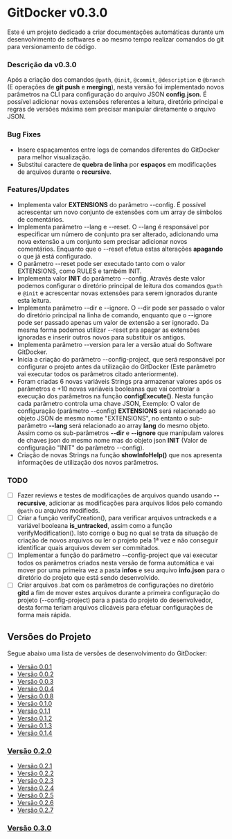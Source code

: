 <a name="title"></a>
# GitDocker v0.3.0

Este é um projeto dedicado a criar documentações automáticas durante um desenvolvimento de softwares e ao mesmo tempo realizar comandos do git para versionamento de código.

### Descrição da v0.3.0

Após a criação dos comandos `@path`, `@init`, `@commit`, `@description` e `@branch` (E operações de **git push** e **merging**), nesta versão foi implementado novos parâmetros na CLI para configuração do arquivo JSON **config.json**. É possível adicionar novas extensões referentes a leitura, diretório principal e regras de versões máxima sem precisar manipular diretamente o arquivo JSON.  

### Bug Fixes

* Insere espaçamentos entre logs de comandos diferentes do GitDocker para melhor visualização.
* Substitui caractere de **quebra de linha** por **espaços** em modificações de arquivos durante o **recursive**.

### Features/Updates

* Implementa valor **EXTENSIONS** do parâmetro --config. É possível acrescentar um novo conjunto de extensões com um array de símbolos de comentários.
* Implementa parâmetro --lang e --reset. O --lang é responsável por especificar um número de conjunto pra ser alterado, adicionando uma nova extensão a um conjunto sem precisar adicionar novos comentários. Enquanto que o --reset efetua estas alterações **apagando** o que já está configurado.
* O parâmetro --reset pode ser executado tanto com o valor EXTENSIONS, como RULES e também INIT.
* Implementa valor **INIT** do parâmetro --config. Através deste valor podemos configurar o diretório principal de leitura dos comandos `@path` e `@init` e acrescentar novas extensões para serem ignorados durante esta leitura.
* Implementa parâmetro --dir e --ignore. O --dir pode ser passado o valor do diretório principal na linha de comando, enquanto que o --ignore pode ser passado apenas um valor de extensão a ser ignorado. Da mesma forma podemos utilizar --reset pra apagar as extensões ignoradas e inserir outros novos para substituir os antigos.
* Implementa parâmetro --version para ler a versão atual do Software GitDocker.
* Inicia a criação do parâmetro --config-project, que será responsável por configurar o projeto antes da utilização do GitDocker (Este parâmetro vai executar todos os parâmetros citado anteriormente).
* Foram criadas 6 novas variáveis Strings pra armazenar valores após os parâmetros e +10 novas variáveis booleanas que vai controlar a execução dos parâmetros na função **configExecute()**. Nesta função cada parâmetro controla uma chave JSON, Exemplo: O valor de configuração (parâmetro --config) **EXTENSIONS** será relacionado ao objeto JSON de mesmo nome "EXTENSIONS", no entanto o sub-parâmetro **--lang** será relacionado ao array **lang** do mesmo objeto. Assim como os sub-parâmetros **--dir** e **--ignore** que manipulam valores de chaves json do mesmo nome mas do objeto json **INIT** (Valor de configuração "INIT" do parâmetro --config).
* Criação de novas Strings na função **showInfoHelp()** que nos apresenta informações de utilização dos novos parâmetros.

### TODO

- [ ] Fazer reviews e testes de modificações de arquivos quando usando **--recursive**, adicionar as modificações para arquivos lidos pelo comando `@path` ou arquivos modifieds.
- [ ] Criar a função verifyCreation(), para verificar arquivos untrackeds e a variável booleana **is_untracked**, assim como a função verifyModification(). Isto corrige o bug no qual se trata da situação de criação de novos arquivos ou ler o projeto pela 1ª vez e não conseguir identificar quais arquivos devem ser commitados.
- [ ] Implementar a função do parâmetro --config-project que vai executar todos os parâmetros criados nesta versão de forma automática e vai mover por uma primeira vez a pasta **infos** e seu arquivo **info.json** para o diretório do projeto que está sendo desenvolvido.
- [ ] Criar arquivos .bat com os parâmetros de configurações no diretório **gitd** a fim de mover estes arquivos durante a primeira configuração do projeto (--config-project) para a pasta do projeto do desenvolvedor, desta forma teriam arquivos clicáveis para efetuar configurações de forma mais rápida.

## Versões do Projeto

Segue abaixo uma lista de versões de desenvolvimento do GitDocker:

* <a href="https://github.com/FrancisBFTC/gitdocker/tree/gitdocker-v0.0.1#title"> Versão 0.0.1 </a>
* <a href="https://github.com/FrancisBFTC/gitdocker/tree/gitdocker-v0.0.2#title"> Versão 0.0.2 </a>
* <a href="https://github.com/FrancisBFTC/gitdocker/tree/gitdocker-v0.0.3#title"> Versão 0.0.3 </a>
* <a href="https://github.com/FrancisBFTC/gitdocker/tree/gitdocker-v0.0.4#title"> Versão 0.0.4 </a>
* <a href="https://github.com/FrancisBFTC/gitdocker/tree/gitdocker-v0.0.8#title"> Versão 0.0.8 </a>
* <a href="https://github.com/FrancisBFTC/gitdocker/tree/gitdocker-v0.1.0#title"> Versão 0.1.0 </a>
* <a href="https://github.com/FrancisBFTC/gitdocker/tree/gitdocker-v0.1.1#title"> Versão 0.1.1 </a>
* <a href="https://github.com/FrancisBFTC/gitdocker/tree/gitdocker-v0.1.2#title"> Versão 0.1.2 </a>
* <a href="https://github.com/FrancisBFTC/gitdocker/tree/gitdocker-v0.1.3#title"> Versão 0.1.3 </a>
* <a href="https://github.com/FrancisBFTC/gitdocker/tree/gitdocker-v0.1.4#title"> Versão 0.1.4 </a>

### <a href="https://github.com/FrancisBFTC/gitdocker/tree/gitdocker-v0.2.0#title"> Versão 0.2.0 </a>

* <a href="https://github.com/FrancisBFTC/gitdocker/tree/gitdocker-v0.2.1#title"> Versão 0.2.1 </a>
* <a href="https://github.com/FrancisBFTC/gitdocker/tree/gitdocker-v0.2.2#title"> Versão 0.2.2 </a>
* <a href="https://github.com/FrancisBFTC/gitdocker/tree/gitdocker-v0.2.3#title"> Versão 0.2.3 </a>
* <a href="https://github.com/FrancisBFTC/gitdocker/tree/gitdocker-v0.2.4#title"> Versão 0.2.4 </a>
* <a href="https://github.com/FrancisBFTC/gitdocker/tree/gitdocker-v0.2.5#title"> Versão 0.2.5 </a>
* <a href="https://github.com/FrancisBFTC/gitdocker/tree/gitdocker-v0.2.6#title"> Versão 0.2.6 </a>
* <a href="https://github.com/FrancisBFTC/gitdocker/tree/gitdocker-v0.2.7#title"> Versão 0.2.7 </a>

### <a href="https://github.com/FrancisBFTC/gitdocker/tree/gitdocker-v0.3.0#title"> Versão 0.3.0 </a>
